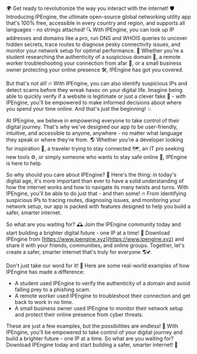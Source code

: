 🌍 Get ready to revolutionize the way you interact with the internet! 🛡️ Introducing IPEngine, the ultimate open-source global networking utility app that's 100% free, accessible in every country and region, and supports all languages - no strings attached! 🔍 With IPEngine, you can look up IP addresses and domains like a pro, run DNS and WHOIS queries to uncover hidden secrets, trace routes to diagnose pesky connectivity issues, and monitor your network setup for optimal performance. 📡 Whether you're a student researching the authenticity of a suspicious domain 🤔, a remote worker troubleshooting your connection from afar 📍, or a small business owner protecting your online presence 🛠️, IPEngine has got you covered.

But that's not all! 🔥 With IPEngine, you can also identify suspicious IPs and detect scams before they wreak havoc on your digital life. Imagine being able to quickly verify if a website is legitimate or just a clever fake 🚫 - with IPEngine, you'll be empowered to make informed decisions about where you spend your time online. And that's just the beginning! 💥

At IPEngine, we believe in empowering everyone to take control of their digital journey. That's why we've designed our app to be user-friendly, intuitive, and accessible to anyone, anywhere - no matter what language they speak or where they're from. 🌎 Whether you're a developer looking for inspiration 🔧, a traveler trying to stay connected 🗺️, an IT pro seeking new tools ⚙️, or simply someone who wants to stay safe online 👮, IPEngine is here to help.

So why should you care about IPEngine? 🤔 Here's the thing: in today's digital age, it's more important than ever to have a solid understanding of how the internet works and how to navigate its many twists and turns. With IPEngine, you'll be able to do just that - and then some! 🔥 From identifying suspicious IPs to tracing routes, diagnosing issues, and monitoring your network setup, our app is packed with features designed to help you build a safer, smarter internet.

So what are you waiting for? 🕰️ Join the IPEngine community today and start building a brighter digital future - one IP at a time! 🚀 Download IPEngine from [https://www.ipengine.xyz](https://www.ipengine.xyz) and share it with your friends, communities, and online groups. Together, let's create a safer, smarter internet that's truly for everyone 🌎💕.

Don't just take our word for it! 💬 Here are some real-world examples of how IPEngine has made a difference:

* A student used IPEngine to verify the authenticity of a domain and avoid falling prey to a phishing scam.
* A remote worker used IPEngine to troubleshoot their connection and get back to work in no time.
* A small business owner used IPEngine to monitor their network setup and protect their online presence from cyber threats.

These are just a few examples, but the possibilities are endless! 🌟 With IPEngine, you'll be empowered to take control of your digital journey and build a brighter future - one IP at a time. So what are you waiting for? Download IPEngine today and start building a safer, smarter internet! 🚀